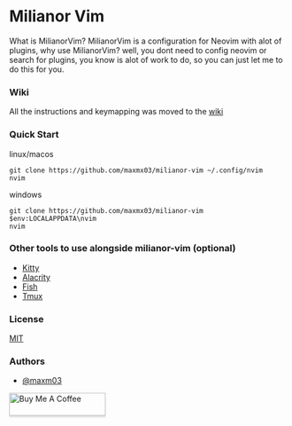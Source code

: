# Milianor Vim

What is MilianorVim? MilianorVim is a configuration for Neovim with alot of plugins, why use MilianorVim? 
well, you dont need to config neovim or search for plugins, you know is alot of work to do, so you can just let me to do this for you.

### Wiki

All the instructions and keymapping was moved to the [wiki](https://github.com/maxmx03/milianor-vim/wiki)

### Quick Start

linux/macos

```
git clone https://github.com/maxmx03/milianor-vim ~/.config/nvim
nvim
```

windows

```
git clone https://github.com/maxmx03/milianor-vim $env:LOCALAPPDATA\nvim
nvim
```

### Other tools to use alongside milianor-vim (optional)

- [Kitty](https://sw.kovidgoyal.net/kitty/)
- [Alacrity](https://github.com/alacritty/alacritty)
- [Fish](https://fishshell.com/)
- [Tmux](https://github.com/tmux/tmux)

### License

[MIT](https://choosealicense.com/licenses/mit/)

### Authors

- [@maxm03](https://github.com/maxmx03)

<a href="https://www.buymeacoffee.com/milianor" target="_blank"><img src="https://www.buymeacoffee.com/assets/img/custom_images/orange_img.png" alt="Buy Me A Coffee" style="height: 41px !important;width: 174px !important;box-shadow: 0px 3px 2px 0px rgba(190, 190, 190, 0.5) !important;-webkit-box-shadow: 0px 3px 2px 0px rgba(190, 190, 190, 0.5) !important;" ></a>

